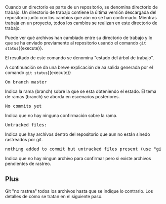 Cuando un directorio es parte de un repositorio, se denomina directorio de trabajo. Un directorio de trabajo contiene la última versión descargada del repositorio junto con los cambios que aún no se han confirmado. Mientras trabaja en un proyecto, todos los cambios se realizan en este directorio de trabajo.  

Puede ver qué archivos han cambiado entre su directorio de trabajo y lo que se ha enviado previamente al repositorio usando el comando `git status`{{execute}}.  

El resultado de este comando se denomina "estado del árbol de trabajo".

A continuación se da una breve explicación de aa salida generada por el comando `git status`{{execute}}  
<pre>
On branch master
</pre>
Indica la rama (branch) sobre la que se esta obteniendo el estado. El tema de ramas (branch) se aborda en escenarios posteriores.  
<pre>No commits yet</pre>
Indica que no hay ninguna confirmación sobre la rama.
<pre>Untracked files:</pre>
Indica que hay archivos dentro del repositorio que aun no están sinedo rastreados por git.
<pre>nothing added to commit but untracked files present (use "git add" to track)</pre>
Indica que no hay ningun archivo para confirmar pero si existe archivos pendientes de rastreo.


## Plus
Git "no rastrea" todos los archivos hasta que se indique lo contrario. Los detalles de cómo se tratan en el siguiente paso.
